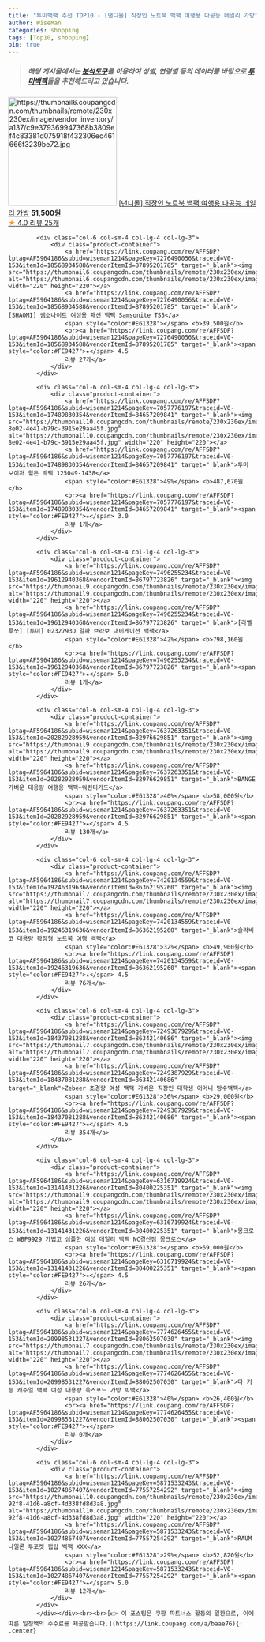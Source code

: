 ```yaml
---
title: "투미백팩 추천 TOP10 - [댄디몰] 직장인 노트북 백팩 여행용 다공능 데일리 가방"
author: WiseMan
categories: shopping
tags: [Top10, shopping]
pin: true
---
```


> ##### 해당 게시물에서는 [**분석도구**](https://itemscout.io/)를 이용하여 **성별**, **연령별** 등의 데이터를 바탕으로 [**투미백팩**](https://link.coupang.com/a/baae76)들을 추천해드리고 있습니다.
<div class="container"><div class="row">
            <div class="col-6 col-sm-4 col-lg-4 col-lg-3">
                <div class="product-container">
                    <a href="https://link.coupang.com/re/AFFSDP?lptag=AF5964186&subid=wiseman1214&pageKey=7356130233&traceid=V0-153&itemId=18941079910&vendorItemId=86067579008" target="_blank"><img src="https://thumbnail6.coupangcdn.com/thumbnails/remote/230x230ex/image/vendor_inventory/a137/c9e379369947368b3809ef4c83381d075918f432306ec461666f3239be72.jpg" alt="https://thumbnail6.coupangcdn.com/thumbnails/remote/230x230ex/image/vendor_inventory/a137/c9e379369947368b3809ef4c83381d075918f432306ec461666f3239be72.jpg" width="220" height="220"></a>
                    <a href="https://link.coupang.com/re/AFFSDP?lptag=AF5964186&subid=wiseman1214&pageKey=7356130233&traceid=V0-153&itemId=18941079910&vendorItemId=86067579008" target="_blank">[댄디몰] 직장인 노트북 백팩 여행용 다공능 데일리 가방</a>
                    <span style="color:#E61328"></span> <b>51,500원</b>
                    <br><a href="https://link.coupang.com/re/AFFSDP?lptag=AF5964186&subid=wiseman1214&pageKey=7356130233&traceid=V0-153&itemId=18941079910&vendorItemId=86067579008" target="_blank"><span style="color:#FE9427">★</span> 4.0
                    리뷰 25개</a>
                </div>
            </div>
            
            <div class="col-6 col-sm-4 col-lg-4 col-lg-3">
                <div class="product-container">
                    <a href="https://link.coupang.com/re/AFFSDP?lptag=AF5964186&subid=wiseman1214&pageKey=7276490056&traceid=V0-153&itemId=18568934588&vendorItemId=87895201785" target="_blank"><img src="https://thumbnail6.coupangcdn.com/thumbnails/remote/230x230ex/image/vendor_inventory/3b04/77cf331eef9c68469eae3f07c5160453c3db8f36a9da751a1b1d5b951afe.png" alt="https://thumbnail6.coupangcdn.com/thumbnails/remote/230x230ex/image/vendor_inventory/3b04/77cf331eef9c68469eae3f07c5160453c3db8f36a9da751a1b1d5b951afe.png" width="220" height="220"></a>
                    <a href="https://link.coupang.com/re/AFFSDP?lptag=AF5964186&subid=wiseman1214&pageKey=7276490056&traceid=V0-153&itemId=18568934588&vendorItemId=87895201785" target="_blank">[SHAOMI] 쌤소나이트 여성용 패션 백팩 Samsonite TS5</a>
                    <span style="color:#E61328"></span> <b>39,500원</b>
                    <br><a href="https://link.coupang.com/re/AFFSDP?lptag=AF5964186&subid=wiseman1214&pageKey=7276490056&traceid=V0-153&itemId=18568934588&vendorItemId=87895201785" target="_blank"><span style="color:#FE9427">★</span> 4.5
                    리뷰 27개</a>
                </div>
            </div>
            
            <div class="col-6 col-sm-4 col-lg-4 col-lg-3">
                <div class="product-container">
                    <a href="https://link.coupang.com/re/AFFSDP?lptag=AF5964186&subid=wiseman1214&pageKey=7057776197&traceid=V0-153&itemId=17489830354&vendorItemId=84657209841" target="_blank"><img src="https://thumbnail10.coupangcdn.com/thumbnails/remote/230x230ex/image/retail/images/2023/01/11/15/7/79b9640b-8e02-4e41-b79c-3915e29aa45f.jpg" alt="https://thumbnail10.coupangcdn.com/thumbnails/remote/230x230ex/image/retail/images/2023/01/11/15/7/79b9640b-8e02-4e41-b79c-3915e29aa45f.jpg" width="220" height="220"></a>
                    <a href="https://link.coupang.com/re/AFFSDP?lptag=AF5964186&subid=wiseman1214&pageKey=7057776197&traceid=V0-153&itemId=17489830354&vendorItemId=84657209841" target="_blank">투미 보이저 힐든 백팩 125049-1438</a>
                    <span style="color:#E61328">49%</span> <b>487,670원</b>
                    <br><a href="https://link.coupang.com/re/AFFSDP?lptag=AF5964186&subid=wiseman1214&pageKey=7057776197&traceid=V0-153&itemId=17489830354&vendorItemId=84657209841" target="_blank"><span style="color:#FE9427">★</span> 3.0
                    리뷰 1개</a>
                </div>
            </div>
            
            <div class="col-6 col-sm-4 col-lg-4 col-lg-3">
                <div class="product-container">
                    <a href="https://link.coupang.com/re/AFFSDP?lptag=AF5964186&subid=wiseman1214&pageKey=7496255234&traceid=V0-153&itemId=19612940368&vendorItemId=86797723826" target="_blank"><img src="https://thumbnail9.coupangcdn.com/thumbnails/remote/230x230ex/image/vendor_inventory/ce54/32716412a5e8870dcc334d9475cc3105bcd944aa15121cd313ea55465f12.jpg" alt="https://thumbnail9.coupangcdn.com/thumbnails/remote/230x230ex/image/vendor_inventory/ce54/32716412a5e8870dcc334d9475cc3105bcd944aa15121cd313ea55465f12.jpg" width="220" height="220"></a>
                    <a href="https://link.coupang.com/re/AFFSDP?lptag=AF5964186&subid=wiseman1214&pageKey=7496255234&traceid=V0-153&itemId=19612940368&vendorItemId=86797723826" target="_blank">[라벨루쏘] [투미] 0232793D 알파 브라보 내비게이션 백팩</a>
                    <span style="color:#E61328">42%</span> <b>798,160원</b>
                    <br><a href="https://link.coupang.com/re/AFFSDP?lptag=AF5964186&subid=wiseman1214&pageKey=7496255234&traceid=V0-153&itemId=19612940368&vendorItemId=86797723826" target="_blank"><span style="color:#FE9427">★</span> 5.0
                    리뷰 1개</a>
                </div>
            </div>
            
            <div class="col-6 col-sm-4 col-lg-4 col-lg-3">
                <div class="product-container">
                    <a href="https://link.coupang.com/re/AFFSDP?lptag=AF5964186&subid=wiseman1214&pageKey=7637263351&traceid=V0-153&itemId=20282928959&vendorItemId=82976629851" target="_blank"><img src="https://thumbnail9.coupangcdn.com/thumbnails/remote/230x230ex/image/vendor_inventory/eafd/3204003b92a5fe8532de1fbea2bf6871997016fb2fe19847574a6fc65610.png" alt="https://thumbnail9.coupangcdn.com/thumbnails/remote/230x230ex/image/vendor_inventory/eafd/3204003b92a5fe8532de1fbea2bf6871997016fb2fe19847574a6fc65610.png" width="220" height="220"></a>
                    <a href="https://link.coupang.com/re/AFFSDP?lptag=AF5964186&subid=wiseman1214&pageKey=7637263351&traceid=V0-153&itemId=20282928959&vendorItemId=82976629851" target="_blank">BANGE 가벼운 대용량 여행용 백팩+워런티카드</a>
                    <span style="color:#E61328">40%</span> <b>58,000원</b>
                    <br><a href="https://link.coupang.com/re/AFFSDP?lptag=AF5964186&subid=wiseman1214&pageKey=7637263351&traceid=V0-153&itemId=20282928959&vendorItemId=82976629851" target="_blank"><span style="color:#FE9427">★</span> 4.5
                    리뷰 130개</a>
                </div>
            </div>
            
            <div class="col-6 col-sm-4 col-lg-4 col-lg-3">
                <div class="product-container">
                    <a href="https://link.coupang.com/re/AFFSDP?lptag=AF5964186&subid=wiseman1214&pageKey=7420134559&traceid=V0-153&itemId=19246319636&vendorItemId=86362195260" target="_blank"><img src="https://thumbnail7.coupangcdn.com/thumbnails/remote/230x230ex/image/vendor_inventory/0fa7/9ceb6bba8c4ced597a2ae4ac0e717896b731eb15564c334b9e2c6af2ec84.png" alt="https://thumbnail7.coupangcdn.com/thumbnails/remote/230x230ex/image/vendor_inventory/0fa7/9ceb6bba8c4ced597a2ae4ac0e717896b731eb15564c334b9e2c6af2ec84.png" width="220" height="220"></a>
                    <a href="https://link.coupang.com/re/AFFSDP?lptag=AF5964186&subid=wiseman1214&pageKey=7420134559&traceid=V0-153&itemId=19246319636&vendorItemId=86362195260" target="_blank">슬라비코 대용량 확장형 노트북 여행 백팩</a>
                    <span style="color:#E61328">32%</span> <b>49,900원</b>
                    <br><a href="https://link.coupang.com/re/AFFSDP?lptag=AF5964186&subid=wiseman1214&pageKey=7420134559&traceid=V0-153&itemId=19246319636&vendorItemId=86362195260" target="_blank"><span style="color:#FE9427">★</span> 4.5
                    리뷰 76개</a>
                </div>
            </div>
            
            <div class="col-6 col-sm-4 col-lg-4 col-lg-3">
                <div class="product-container">
                    <a href="https://link.coupang.com/re/AFFSDP?lptag=AF5964186&subid=wiseman1214&pageKey=7249387929&traceid=V0-153&itemId=18437081288&vendorItemId=86342140686" target="_blank"><img src="https://thumbnail7.coupangcdn.com/thumbnails/remote/230x230ex/image/vendor_inventory/6441/b6e246d16c04546b7d0d25612fc369bf056b6f3dcd1b15338a8457aaaef6.png" alt="https://thumbnail7.coupangcdn.com/thumbnails/remote/230x230ex/image/vendor_inventory/6441/b6e246d16c04546b7d0d25612fc369bf056b6f3dcd1b15338a8457aaaef6.png" width="220" height="220"></a>
                    <a href="https://link.coupang.com/re/AFFSDP?lptag=AF5964186&subid=wiseman1214&pageKey=7249387929&traceid=V0-153&itemId=18437081288&vendorItemId=86342140686" target="_blank">Zebeer 초경량 여성 백팩 가벼운 직장인 대학생 어머니 방수백팩</a>
                    <span style="color:#E61328">36%</span> <b>29,000원</b>
                    <br><a href="https://link.coupang.com/re/AFFSDP?lptag=AF5964186&subid=wiseman1214&pageKey=7249387929&traceid=V0-153&itemId=18437081288&vendorItemId=86342140686" target="_blank"><span style="color:#FE9427">★</span> 4.5
                    리뷰 354개</a>
                </div>
            </div>
            
            <div class="col-6 col-sm-4 col-lg-4 col-lg-3">
                <div class="product-container">
                    <a href="https://link.coupang.com/re/AFFSDP?lptag=AF5964186&subid=wiseman1214&pageKey=6316719924&traceid=V0-153&itemId=13141431226&vendorItemId=80400225351" target="_blank"><img src="https://thumbnail9.coupangcdn.com/thumbnails/remote/230x230ex/image/vendor_inventory/71d7/5a43b5ada0e2a06922f025342e33ecd42c0dd52efa59515beba8a1e4999d.jpg" alt="https://thumbnail9.coupangcdn.com/thumbnails/remote/230x230ex/image/vendor_inventory/71d7/5a43b5ada0e2a06922f025342e33ecd42c0dd52efa59515beba8a1e4999d.jpg" width="220" height="220"></a>
                    <a href="https://link.coupang.com/re/AFFSDP?lptag=AF5964186&subid=wiseman1214&pageKey=6316719924&traceid=V0-153&itemId=13141431226&vendorItemId=80400225351" target="_blank">몽크로스 WBP9929 가볍고 심플한 여성 데일리 백팩 NC경산점 몽크로스</a>
                    <span style="color:#E61328"></span> <b>69,000원</b>
                    <br><a href="https://link.coupang.com/re/AFFSDP?lptag=AF5964186&subid=wiseman1214&pageKey=6316719924&traceid=V0-153&itemId=13141431226&vendorItemId=80400225351" target="_blank"><span style="color:#FE9427">★</span> 4.5
                    리뷰 26개</a>
                </div>
            </div>
            
            <div class="col-6 col-sm-4 col-lg-4 col-lg-3">
                <div class="product-container">
                    <a href="https://link.coupang.com/re/AFFSDP?lptag=AF5964186&subid=wiseman1214&pageKey=7774626455&traceid=V0-153&itemId=20998531227&vendorItemId=88062507030" target="_blank"><img src="https://thumbnail7.coupangcdn.com/thumbnails/remote/230x230ex/image/vendor_inventory/bed5/aa4b5fb38b637ea2dedc2e146e3bb6dc7be60dd8f7b17f7d45350d0298b7.jpg" alt="https://thumbnail7.coupangcdn.com/thumbnails/remote/230x230ex/image/vendor_inventory/bed5/aa4b5fb38b637ea2dedc2e146e3bb6dc7be60dd8f7b17f7d45350d0298b7.jpg" width="220" height="220"></a>
                    <a href="https://link.coupang.com/re/AFFSDP?lptag=AF5964186&subid=wiseman1214&pageKey=7774626455&traceid=V0-153&itemId=20998531227&vendorItemId=88062507030" target="_blank">다 기능 캐주얼 백팩 여성 대용량 옥스포드 가방 빅백</a>
                    <span style="color:#E61328">40%</span> <b>26,400원</b>
                    <br><a href="https://link.coupang.com/re/AFFSDP?lptag=AF5964186&subid=wiseman1214&pageKey=7774626455&traceid=V0-153&itemId=20998531227&vendorItemId=88062507030" target="_blank"><span style="color:#FE9427">★</span> 
                    리뷰 0개</a>
                </div>
            </div>
            
            <div class="col-6 col-sm-4 col-lg-4 col-lg-3">
                <div class="product-container">
                    <a href="https://link.coupang.com/re/AFFSDP?lptag=AF5964186&subid=wiseman1214&pageKey=5871533243&traceid=V0-153&itemId=10274867407&vendorItemId=77557254292" target="_blank"><img src="https://thumbnail10.coupangcdn.com/thumbnails/remote/230x230ex/image/retail/images/2021/07/19/14/6/c8324151-92f8-41d6-a8cf-4d338fd8d3a8.jpg" alt="https://thumbnail10.coupangcdn.com/thumbnails/remote/230x230ex/image/retail/images/2021/07/19/14/6/c8324151-92f8-41d6-a8cf-4d338fd8d3a8.jpg" width="220" height="220"></a>
                    <a href="https://link.coupang.com/re/AFFSDP?lptag=AF5964186&subid=wiseman1214&pageKey=5871533243&traceid=V0-153&itemId=10274867407&vendorItemId=77557254292" target="_blank">RAUM 나일론 투포켓 랩탑 백팩 XXX</a>
                    <span style="color:#E61328">29%</span> <b>52,820원</b>
                    <br><a href="https://link.coupang.com/re/AFFSDP?lptag=AF5964186&subid=wiseman1214&pageKey=5871533243&traceid=V0-153&itemId=10274867407&vendorItemId=77557254292" target="_blank"><span style="color:#FE9427">★</span> 5.0
                    리뷰 12개</a>
                </div>
            </div>
            </div></div><br><br>[👉 이 포스팅은 쿠팡 파트너스 활동의 일환으로, 이에 따른 일정액의 수수료를 제공받습니다.](https://link.coupang.com/a/baae76){: .center}